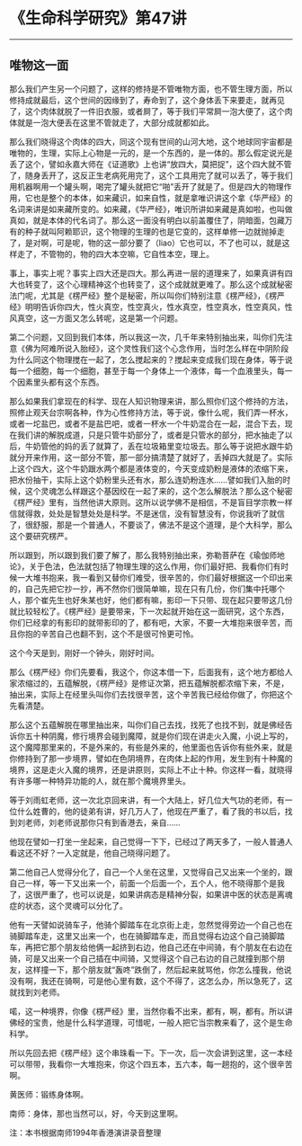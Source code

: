 # 《生命科学研究》第47讲

------

## 唯物这一面

那么我们产生另一个问题了，这样的修持是不管唯物方面，也不管生理方面，所以修持成就最后，这个世间的因缘到了，寿命到了，这个身体丢下来要走，就再见了，这个肉体就脱了一件旧衣服，或者屙了，等于我们平常屙一泡大便了，这个肉体就是一泡大便丢在这里不管就走了，大部分成就都如此。

那么我们晓得这个肉体的四大，同这个现有世间的山河大地，这个地球同宇宙都是唯物的，生理，实际上心物是一元的，是一个东西的，是一体的。那么假定说光是丢了这个，譬如永嘉大师在《证道歌》上也讲“放四大，莫把捉”，这个四大就不管了，随身丢开了，这反正生老病死用完了，这个工具用完了就可以丢了，等于我们用机器啊用一个罐头啊，喝完了罐头就把它“啪”丢开了就是了。但是四大的物理作用，它也是整个的本体，如来藏识，如来自性，就是拿唯识讲这个拿《华严经》的名词来讲是如来藏所变的。如来藏，《华严经》，唯识所讲如来藏是真如啦，也叫做真如，就是本体的代名词了。那么这一面没有明白以前盖覆住了，阴暗面，包藏万有的种子就叫阿赖耶识，这个物理的生理的也是它变的，这样单修一边就抛掉走了，是对啊，可是呢，物的这一部分要了（liao）它也可以，不了也可以，就是这样走了，不管物的，物的四大本空嘛，它自性本空，理上。

事上，事实上呢？事实上四大还是四大。那么再进一层的道理来了，如果真讲有四大也转变了，这个心理精神这个也转变了，这个成就就更难了。那么这个成就秘密法门呢，尤其是《楞严经》整个是秘密，所以叫你们特别注意《楞严经》，《楞严经》明明告诉你四大，性火真空，性空真火，性水真空，性空真水，性空真风，性风真空，这一方面又怎么转呢，这是第一个问题。

第二个问题，又回到我们本体，所以我这一次，几千年来特别抽出来，叫你们先注意《佛为阿难所说入胎经》，这个灵性我们这个心念作用，当时怎么样在中阴阶段为什么同这个物理搅在一起了，怎么搅起来的？搅起来变成我们现在身体，等于说每一个细胞，每一个细胞，甚至于每一个身体上一个液体，每一个血液里头，每一个因素里头都有这个东西。

那么如果我们拿现在的科学、现在人知识物理来讲，那么照你们这个修持的方法，照修止观天台宗啊各种，作为心性修持方法，等于说，像什么呢，我们弄一杯水，或者一坨盐巴，或者不是盐巴吧，或者一杯水一个牛奶混合在一起，混合下去，现在我们讲的解脱成道，只是只管牛奶部分了，或者是只管水的部分，把水抽走了以后，牛奶管他的妈的丢了就算了，丢在垃圾箱里变垃圾去。那么等于说把水跟牛奶就分开来作用，这一部分不管，那一部分搞清楚了就好了，丢掉四大就是了。实际上这个四大，这个牛奶跟水两个都是液体变的，今天变成奶粉是液体的浓缩下来，把水份抽干，实际上这个奶粉里头还有水，那么连奶粉连水……譬如我们入胎的时候，这个灵魂怎么样跟这个基因绞在一起了来的，这个怎么解脱法？那么这个秘密《楞严经》里有，当然他讲大原则。这所以说学佛不是相信，不是盲目学宗教一样信就得救，处处是智慧处处是科学。不是迷信，没有智慧没有，你说我听了就信了，很舒服，那是一个普通人，不要谈了，佛法不是这个道理，是个大科学，那么这个要研究楞严。

所以跟到，所以跟到我们要了解了，那么我特别抽出来，弥勒菩萨在《瑜伽师地论》，关于色法，色法就包括了物理生理的这么作用，你们最好把、我看你们有时候一大堆书抱来，我一看到又替你们难受，很辛苦的，你们最好根据这一个印出来的，自己先把它抄一抄，再不然你们很简单嘛，现在只有几份，你们集中托哪个人，那个崔先生也好朱某也好，他们都有嘛，影印一下只带、现在起只要带这几份就比较轻松了。《楞严经》是要带来，下一次起就开始在这一面研究，这个东西，你们已经拿的有影印的就带影印的了，都有吧，大家，不要一大堆抱来很辛苦，而且你抱的辛苦自己也翻不到，这个不是很可怜更可怜。

这个今天是到，刚好一个钟头，刚好时间。

那么《楞严经》你们先要看，我这个，你这本借一下，后面我有，这个地方都给人家浓缩过的，五蕴解脱，《楞严经》是修证次第，把五蕴解脱都浓缩下来，不是，抽出来，实际上在经里头叫你们去找很辛苦，这个辛苦我已经给你做了，你把这个先看清楚。

那么这个五蕴解脱在哪里抽出来，叫你们自己去找，找死了也找不到，就是佛经告诉你五十种阴魔，修行境界会碰到魔障，就是你们现在讲走火入魔，小说上写的，这个魔障那里来的，不是外来的，有些是外来的，他里面也告诉你有些外来，就是你修持到了那一步境界，譬如在色阴境界，在肉体上起的作用，发生到有十种魔的境界，这是走火入魔的境界，还是讲原则，实际上不止十种。你这样一看，就晓得有许多哪一种特异功能的人，就在那个魔境界里头。

等于刘雨虹老师，这一次北京回来讲，有一个大陆上，好几位大气功的老师，有一位什么姓曹的，他的徒弟有讲，好几万人了，他现在严重了，看了我的书以后，找到刘老师，刘老师说那你只有到香港去，亲自……

他现在譬如一打坐一坐起来，自己觉得一下下，已经过了两天多了，一般人普通人看这还不好？一入定就是，他自己晓得问题了。

第二他自己人觉得分化了，自己一个人坐在这里，又觉得自己又出来一个坐的，跟自己一样，等一下又出来一个，前面一个后面一个，五个人，他不晓得那个是我了，这很严重了，也可以说是，如果讲病态是精神分裂，如果讲中医的状态是离魂症的状态，这个灵魂可以分化了。

他有一天譬如说骑车子，他骑个脚踏车在北京街上走，忽然觉得旁边一个自己也在骑脚踏车走，这里又出来一个，也在骑脚踏车走，而且觉得右边这个自己骑脚踏车，再把它那个朋友给他俩一起挤到右边，他自己还在中间骑，有个朋友在右边在骑，可是又出来一个自己插在中间骑，又觉得这个自己右边的自己就撞到那个朋友，这样撞一下，那个朋友就“轰咚”跌倒了，然后起来就骂他，你怎么撞我，他说没有啊，我还在骑啊，可是他心里有数，这个不得了，这怎么办，所以急死了，这就找到刘老师。

喏，这一种境界，你像《楞严经》里，当然你看不出来，都有，啊，都有。所以讲佛经的宝贵，他是什么科学道理，可惜呢，一般人把它当宗教来看了，这个是生命科学。

所以先回去把《楞严经》这个串珠看一下。下一次，后一次会讲到这里，这一本经可以带带，我看你一大堆抱来，你这个四五本，五六本，每一趟抱的，这个很辛苦啊。

黄医师：锻练身体啊。

南师：身体，那也当然可以，好，今天到这里啊。

注：本书根据南师1994年香港演讲录音整理
